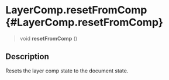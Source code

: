 LayerComp.resetFromComp {#LayerComp.resetFromComp}
=======================

> void **resetFromComp** ()

Description
-----------

Resets the layer comp state to the document state.
